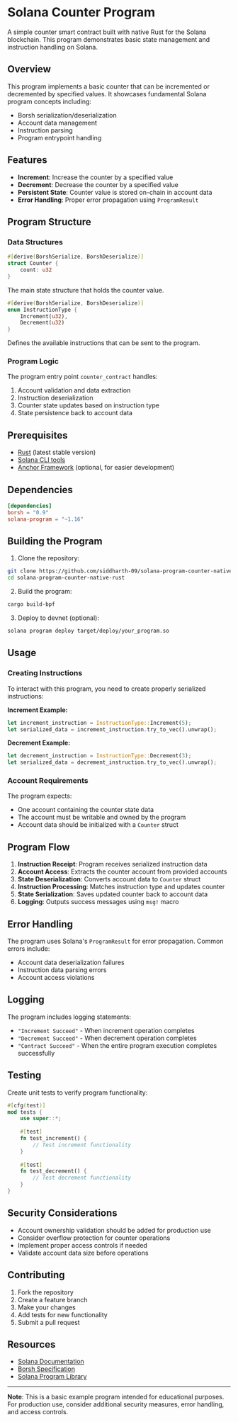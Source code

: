 # Solana Counter Program

A simple counter smart contract built with native Rust for the Solana blockchain. This program demonstrates basic state management and instruction handling on Solana.

## Overview

This program implements a basic counter that can be incremented or decremented by specified values. It showcases fundamental Solana program concepts including:

- Borsh serialization/deserialization
- Account data management
- Instruction parsing
- Program entrypoint handling

## Features

- **Increment**: Increase the counter by a specified value
- **Decrement**: Decrease the counter by a specified value
- **Persistent State**: Counter value is stored on-chain in account data
- **Error Handling**: Proper error propagation using `ProgramResult`

## Program Structure

### Data Structures

```rust
#[derive(BorshSerialize, BorshDeserialize)]
struct Counter {
    count: u32
}
```

The main state structure that holds the counter value.

```rust
#[derive(BorshSerialize, BorshDeserialize)]
enum InstructionType {
    Increment(u32),
    Decrement(u32)
}
```

Defines the available instructions that can be sent to the program.

### Program Logic

The program entry point `counter_contract` handles:
1. Account validation and data extraction
2. Instruction deserialization
3. Counter state updates based on instruction type
4. State persistence back to account data

## Prerequisites

- [Rust](https://rustup.rs/) (latest stable version)
- [Solana CLI tools](https://docs.solana.com/cli/install-solana-cli-tools)
- [Anchor Framework](https://www.anchor-lang.com/docs/installation) (optional, for easier development)

## Dependencies

```toml
[dependencies]
borsh = "0.9"
solana-program = "~1.16"
```

## Building the Program

1. Clone the repository:
```bash
git clone https://github.com/siddharth-09/solana-program-counter-native-rust
cd solana-program-counter-native-rust
```

2. Build the program:
```bash
cargo build-bpf
```

3. Deploy to devnet (optional):
```bash
solana program deploy target/deploy/your_program.so
```

## Usage

### Creating Instructions

To interact with this program, you need to create properly serialized instructions:

**Increment Example:**
```rust
let increment_instruction = InstructionType::Increment(5);
let serialized_data = increment_instruction.try_to_vec().unwrap();
```

**Decrement Example:**
```rust
let decrement_instruction = InstructionType::Decrement(3);
let serialized_data = decrement_instruction.try_to_vec().unwrap();
```

### Account Requirements

The program expects:
- One account containing the counter state data
- The account must be writable and owned by the program
- Account data should be initialized with a `Counter` struct

## Program Flow

1. **Instruction Receipt**: Program receives serialized instruction data
2. **Account Access**: Extracts the counter account from provided accounts
3. **State Deserialization**: Converts account data to `Counter` struct
4. **Instruction Processing**: Matches instruction type and updates counter
5. **State Serialization**: Saves updated counter back to account data
6. **Logging**: Outputs success messages using `msg!` macro

## Error Handling

The program uses Solana's `ProgramResult` for error propagation. Common errors include:
- Account data deserialization failures
- Instruction data parsing errors
- Account access violations

## Logging

The program includes logging statements:
- `"Increment Succeed"` - When increment operation completes
- `"Decrement Succeed"` - When decrement operation completes  
- `"Contract Succeed"` - When the entire program execution completes successfully

## Testing

Create unit tests to verify program functionality:

```rust
#[cfg(test)]
mod tests {
    use super::*;
    
    #[test]
    fn test_increment() {
        // Test increment functionality
    }
    
    #[test]
    fn test_decrement() {
        // Test decrement functionality
    }
}
```

## Security Considerations

- Account ownership validation should be added for production use
- Consider overflow protection for counter operations
- Implement proper access controls if needed
- Validate account data size before operations

## Contributing

1. Fork the repository
2. Create a feature branch
3. Make your changes
4. Add tests for new functionality
5. Submit a pull request

## Resources

- [Solana Documentation](https://docs.solana.com/)
- [Borsh Specification](https://borsh.io/)
- [Solana Program Library](https://github.com/solana-labs/solana-program-library)
---

**Note**: This is a basic example program intended for educational purposes. For production use, consider additional security measures, error handling, and access controls.
